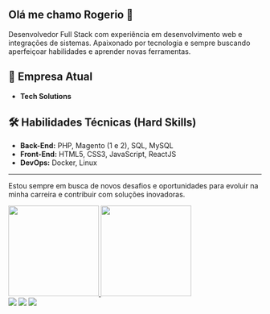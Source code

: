 ## Olá me chamo Rogerio 👋

Desenvolvedor Full Stack com experiência em desenvolvimento web e integrações de sistemas. Apaixonado por tecnologia e sempre buscando aperfeiçoar habilidades e aprender novas ferramentas.

## 🏢 Empresa Atual
- **Tech Solutions**

## 🛠️ Habilidades Técnicas (Hard Skills)

- **Back-End:** PHP, Magento (1 e 2), SQL, MySQL
- **Front-End:** HTML5, CSS3, JavaScript, ReactJS
- **DevOps:** Docker, Linux

---

Estou sempre em busca de novos desafios e oportunidades para evoluir na minha carreira e contribuir com soluções inovadoras.

<!--
**rogerdgela/rogerdgela** is a ✨ _special_ ✨ repository because its `README.md` (this file) appears on your GitHub profile.

Here are some ideas to get you started:

- 🔭 I’m currently working on ...
- 🌱 I’m currently learning ...
- 👯 I’m looking to collaborate on ...
- 🤔 I’m looking for help with ...
- 💬 Ask me about ...
- 📫 How to reach me: ...
- 😄 Pronouns: ...
- ⚡ Fun fact: ...
-->

<div>
<a href="https://github.com/rogerdgela">
<img loading="lazy" height="180em" src="https://github-readme-stats.vercel.app/api/top-langs/?username=rogerdgela&layout=compact&langs_count=7&theme=dracula"/>
<img loading="lazy" height="180em" src="https://github-readme-stats.vercel.app/api?username=rogerdgela&show_icons=true&theme=dracula&include_all_commits=true&count_private=true"/>
</div>

<div>
<a href="https://www.instagram.com/rogerio.alvest/" target="_blank"><img loading="lazy" src="https://img.shields.io/badge/-Instagram-%23E4405F?style=for-the-badge&logo=instagram&logoColor=white" target="_blank"></a>
<a href = "mailto:roger.alves.silva84@gmil.com"><img loading="lazy" src="https://img.shields.io/badge/Gmail-D14836?style=for-the-badge&logo=gmail&logoColor=white" target="_blank"></a>
<a href="https://www.linkedin.com/in/rog%C3%A9rio-silva-16881129" target="_blank"><img loading="lazy" src="https://img.shields.io/badge/-LinkedIn-%230077B5?style=for-the-badge&logo=linkedin&logoColor=white" target="_blank"></a>   
</div>
